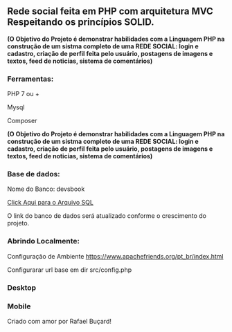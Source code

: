 
## Rede social  feita em PHP com arquitetura MVC Respeitando os princípios SOLID.

  **(O Objetivo do Projeto é demonstrar habilidades com a Linguagem PHP na construção de um sistma completo de uma REDE SOCIAL: login e cadastro, criação de perfil feita pelo usuário, postagens de imagens e textos, feed de noticias, sistema de comentários)** 
 
### Ferramentas:

PHP 7 ou +

Mysql

Composer 

 **(O Objetivo do Projeto é demonstrar habilidades com a Linguagem PHP na construção de um sistma completo de uma REDE SOCIAL: login e cadastro, criação de perfil feita pelo usuário, postagens de imagens e textos, feed de noticias, sistema de comentários)** 
 
### Base de dados:

Nome do Banco: devsbook

[Click Aqui para o Arquivo SQL](https://github.com/rafaelbucard/Rede-Social/blob/main/devsbookdb.sql)


O  link do banco de dados será atualizado conforme o crescimento do projeto.


### Abrindo Localmente:

Configuração de Ambiente https://www.apachefriends.org/pt_br/index.html

Configurarar url base em dir src/config.php


### Desktop


### Mobile

Criado com amor por Rafael Buçard! 
